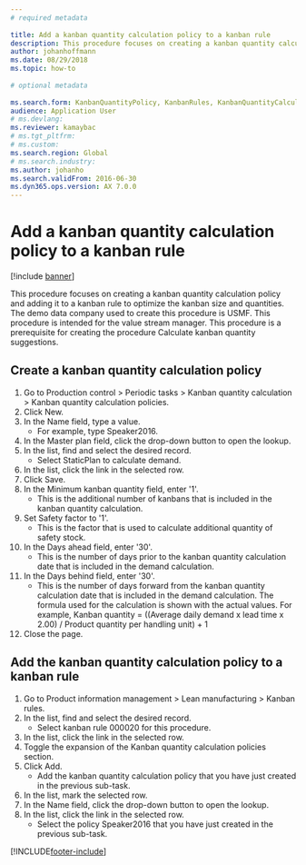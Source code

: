 ```yaml
--- 
# required metadata 
 
title: Add a kanban quantity calculation policy to a kanban rule
description: This procedure focuses on creating a kanban quantity calculation policy and adding it to a kanban rule to optimize the kanban size and quantities. 
author: johanhoffmann
ms.date: 08/29/2018
ms.topic: how-to 
 
# optional metadata 
 
ms.search.form: KanbanQuantityPolicy, KanbanRules, KanbanQuantityCalculation
audience: Application User 
# ms.devlang:  
ms.reviewer: kamaybac
# ms.tgt_pltfrm:  
# ms.custom:  
ms.search.region: Global
# ms.search.industry: 
ms.author: johanho
ms.search.validFrom: 2016-06-30 
ms.dyn365.ops.version: AX 7.0.0 
---
```

# Add a kanban quantity calculation policy to a kanban rule

[!include [banner](../../includes/banner.md)]

This procedure focuses on creating a kanban quantity calculation policy and adding it to a kanban rule to optimize the kanban size and quantities. The demo data company used to create this procedure is USMF. This procedure is intended for the value stream manager. This procedure is a prerequisite for creating the procedure Calculate kanban quantity suggestions. 


## Create a kanban quantity calculation policy
1. Go to Production control > Periodic tasks > Kanban quantity calculation > Kanban quantity calculation policies.
2. Click New.
3. In the Name field, type a value.
    * For example, type Speaker2016.  
4. In the Master plan field, click the drop-down button to open the lookup.
5. In the list, find and select the desired record.
    * Select StaticPlan to calculate demand.  
6. In the list, click the link in the selected row.
7. Click Save.
8. In the Minimum kanban quantity field, enter '1'.
    * This is the additional number of kanbans that is included in the kanban quantity calculation.  
9. Set Safety factor to '1'.
    * This is the factor that is used to calculate additional quantity of safety stock.  
10. In the Days ahead field, enter '30'.
    * This is the number of days prior to the kanban quantity calculation date that is included in the demand calculation.  
11. In the Days behind field, enter '30'.
    * This is the number of days forward from the kanban quantity calculation date that is included in the demand calculation.  The formula used for the calculation is shown with the actual values. For example,  Kanban quantity = ((Average daily demand x lead time x 2.00) / Product quantity per handling unit) + 1  
12. Close the page.

## Add the kanban quantity calculation policy to a kanban rule
1. Go to Product information management > Lean manufacturing > Kanban rules.
2. In the list, find and select the desired record.
    * Select kanban rule 000020 for this procedure.  
3. In the list, click the link in the selected row.
4. Toggle the expansion of the Kanban quantity calculation policies section.
5. Click Add.
    * Add the kanban quantity calculation policy that you have just created in the previous sub-task.  
6. In the list, mark the selected row.
7. In the Name field, click the drop-down button to open the lookup.
8. In the list, click the link in the selected row.
    * Select the policy Speaker2016 that you have just created in the previous sub-task.  



[!INCLUDE[footer-include](../../../includes/footer-banner.md)]